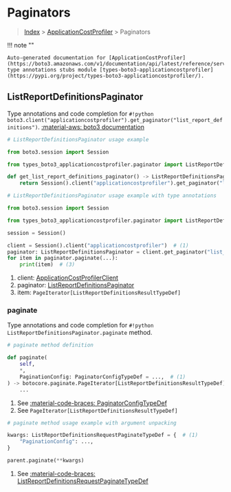 # Paginators

> [Index](../README.md) > [ApplicationCostProfiler](./README.md) > Paginators

!!! note ""

    Auto-generated documentation for [ApplicationCostProfiler](https://boto3.amazonaws.com/v1/documentation/api/latest/reference/services/applicationcostprofiler.html#applicationcostprofiler)
    type annotations stubs module [types-boto3-applicationcostprofiler](https://pypi.org/project/types-boto3-applicationcostprofiler/).

## ListReportDefinitionsPaginator

Type annotations and code completion for `#!python boto3.client("applicationcostprofiler").get_paginator("list_report_definitions")`.
[:material-aws: boto3 documentation](https://boto3.amazonaws.com/v1/documentation/api/latest/reference/services/applicationcostprofiler/paginator/ListReportDefinitions.html#ApplicationCostProfiler.Paginator.ListReportDefinitions)

```python
# ListReportDefinitionsPaginator usage example

from boto3.session import Session

from types_boto3_applicationcostprofiler.paginator import ListReportDefinitionsPaginator

def get_list_report_definitions_paginator() -> ListReportDefinitionsPaginator:
    return Session().client("applicationcostprofiler").get_paginator("list_report_definitions")
```

```python
# ListReportDefinitionsPaginator usage example with type annotations

from boto3.session import Session

from types_boto3_applicationcostprofiler.paginator import ListReportDefinitionsPaginator

session = Session()

client = Session().client("applicationcostprofiler")  # (1)
paginator: ListReportDefinitionsPaginator = client.get_paginator("list_report_definitions")  # (2)
for item in paginator.paginate(...):
    print(item)  # (3)
```

1. client: [ApplicationCostProfilerClient](./client.md)
2. paginator: [ListReportDefinitionsPaginator](./paginators.md#listreportdefinitionspaginator)
3. item: `PageIterator[ListReportDefinitionsResultTypeDef]`


### paginate

Type annotations and code completion for `#!python ListReportDefinitionsPaginator.paginate` method.

```python
# paginate method definition

def paginate(
    self,
    *,
    PaginationConfig: PaginatorConfigTypeDef = ...,  # (1)
) -> botocore.paginate.PageIterator[ListReportDefinitionsResultTypeDef]:  # (2)
    ...
```

1. See [:material-code-braces: PaginatorConfigTypeDef](./type_defs.md#paginatorconfigtypedef)
2. See `PageIterator[ListReportDefinitionsResultTypeDef]`


```python
# paginate method usage example with argument unpacking

kwargs: ListReportDefinitionsRequestPaginateTypeDef = {  # (1)
    "PaginationConfig": ...,
}

parent.paginate(**kwargs)
```

1. See [:material-code-braces: ListReportDefinitionsRequestPaginateTypeDef](./type_defs.md#listreportdefinitionsrequestpaginatetypedef)

